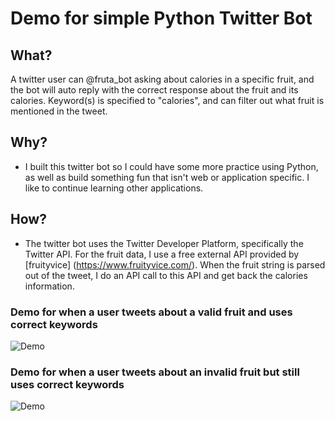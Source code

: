 # Demo for simple Python Twitter Bot

## What?

A twitter user can @fruta_bot asking about calories in a specific fruit, and the bot will auto reply with the correct response about the fruit and its calories. Keyword(s) is specified to "calories", and can filter out what fruit is mentioned in the tweet.

## Why?

* I built this twitter bot so I could have some more practice using Python, as well as build something fun that isn't web or application specific. I like to continue learning other applications.

## How?

* The twitter bot uses the Twitter Developer Platform, specifically the Twitter API. For the fruit data, I use a free external API provided by [fruityvice] (https://www.fruityvice.com/). When the fruit string is parsed out of the tweet, I do an API call to this API and get back the calories information.

### Demo for when a user tweets about a valid fruit and uses correct keywords
![Demo](https://user-images.githubusercontent.com/32501779/200094262-761d5cfd-6b38-481f-b38d-e55789412b27.gif)

### Demo for when a user tweets about an invalid fruit but still uses correct keywords
![Demo](https://user-images.githubusercontent.com/32501779/200096127-5f5ace8d-317c-4640-9fce-a4fa1b17657b.gif)
